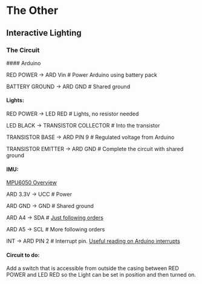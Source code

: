 # The Other

## Interactive Lighting

### The Circuit

#### Arduino

RED POWER -> ARD Vin # Power Arduino using battery pack

BATTERY GROUND -> ARD GND # Shared ground

#### Lights:

RED POWER -> LED RED # Lights, no resistor needed

LED BLACK -> TRANSISTOR COLLECTOR # Into the transistor

TRANSISTOR BASE -> ARD PIN 9 # Regulated voltage from Arduino

TRANSISTOR EMITTER -> ARD GND # Complete the circuit with shared ground

#### IMU:

[MPU6050 Overview](http://42bots.com/tutorials/arduino-uno-and-the-invensense-mpu-6050-6dof-imu/)

ARD 3.3V -> UCC # Power

ARD GND -> GND # Shared ground

ARD A4 -> SDA # [Just following orders](http://42bots.com/tutorials/arduino-uno-and-the-invensense-mpu-6050-6dof-imu/)

ARD A5 -> SCL # More following orders

INT -> ARD PIN 2 # Interrupt pin. [Useful reading on Arduino interrupts](http://www.allaboutcircuits.com/technical-articles/using-interrupts-on-arduino/)

#### Circuit to do:

Add a switch that is accessible from outside the casing between RED POWER and LED RED so the Light can be set in position and then turned on.


